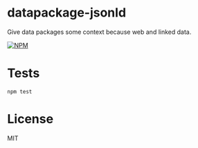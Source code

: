 datapackage-jsonld
==================

Give data packages some context because web and linked data.

[![NPM](https://nodei.co/npm/datapackage-jsonld.png)](https://nodei.co/npm/datapackage-jsonld/)


Tests
=====

    npm test
    

License
=======

MIT
